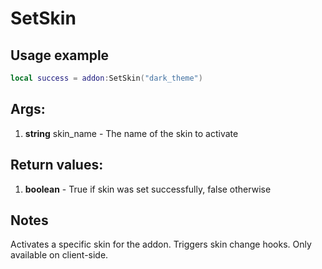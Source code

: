 # SetSkin

## Usage example
```lua
local success = addon:SetSkin("dark_theme")
```

## Args:
1. **string** skin_name - The name of the skin to activate

## Return values:
1. **boolean** - True if skin was set successfully, false otherwise

## Notes
Activates a specific skin for the addon. Triggers skin change hooks. Only available on client-side.
